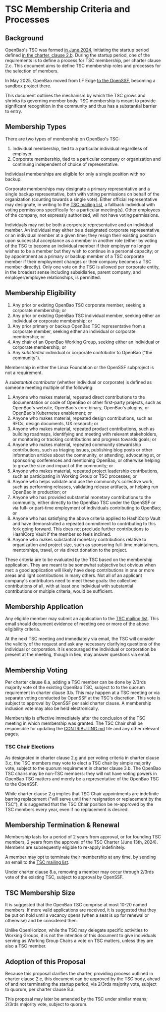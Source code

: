 # TSC Membership Criteria and Processes

## Background

OpenBao's TSC was formed [in June 2024](https://wiki.lfedge.org/display/OH/2024-06-13+OpenBao+TSC+Meeting), initiating the startup period defined [in the charter, clause 2.b](https://openbao.org/assets/OpenBao-Technical-Charter-Final-2024-05-08.pdf). During the startup period, one of the requirements is to define a process for TSC membership, per charter clause 2.c. This document aims to define TSC membership roles and processes for the selection of members.

In May 2025, OpenBao moved from LF Edge [to the OpenSSF](https://github.com/ossf/tac/pull/461), becoming a sandbox project there.

This document outlines the mechanism by which the TSC grows and shrinks its governing member body. TSC membership is meant to provide significant recognition in the community and thus has a substantial barrier to entry.

## Membership Types

There are two types of membership on OpenBao's TSC:

1. Individual membership, tied to a particular individual regardless of employer.
2. Corporate membership, tied to a particular company or organization and continuing independent of choice of representative.

Individual memberships are eligible for only a single position with no backup.

Corporate memberships may designate a primary representative and a single backup representative, both with voting permissions on behalf of the organization (counting towards a single vote). Either official representative may designate, in writing to the [TSC mailing list](https://lists.lfedge.org/g/openbao-tsc), a fallback individual with voting permissions specifically for a particular meeting(s). Other employees of the company, not expressly authorized, will not have voting permissions.

Individuals may not be both a corporate representative and an individual member. An individual may either be a designated corporate representative or an individual member at a given time; they resign their existing position upon successful acceptance as a member in another role (either by voting of the TSC to become an individual member if their employer no longer wishes to be a member but they wish to continue in a personal capacity; or by appointment as a primary or backup member of a TSC corporate member if their employment changes or their company becomes a TSC member directly). Only one vote on the TSC is allowed per corporate entity, in the broadest sense including subsidiaries, parent company, and employer/employee relationships, is permitted.

## Membership Eligibility

1. Any prior or existing OpenBao TSC corporate member, seeking a corporate membership; or
2. Any prior or existing OpenBao TSC individual member, seeking either an individual or corporate membership; or
3. Any prior primary or backup OpenBao TSC representative from a corporate member, seeking either an individual or corporate membership; or
4. Any chair of an OpenBao Working Group, seeking either an individual or corporate membership; or
5. Any _substantial_ individual or corporate _contributor_ to OpenBao ("the community").

Membership in either the Linux Foundation or the OpenSSF subproject is not a requirement.

A _substantial contributor_ (whether individual or corporate) is defined as someone meeting multiple of the following:

1. Anyone who makes material, repeated direct contributions to the documentation or code of OpenBao or other first-party projects, such as OpenBao's website, OpenBao's core binary, OpenBao's plugins, or OpenBao's Kubernetes enablement; or
2. Anyone who makes material, repeated design contributions, such as RFCs, design documents, UX research; or
3. Anyone who makes material, repeated product contributions, such as building roadmaps, identifying and meeting with relevant stakeholders, or monitoring or tracking contributions and progress towards goals; or
4. Anyone who makes material, repeated community stewardship contributions, such as triaging issues, publishing blog posts or other information articles about the community, or attending, advocating at, or sponsoring conferences and mentioning OpenBao, or otherwise helping to grow the size and impact of the community; or
5. Anyone who makes material, repeated project leadership contributions, such as participating in Working Group or TSC processes; or
6. Anyone who helps validate and use the community's collective work, such as performing releases, validating release artifacts, or helping run OpenBao in production; or
7. Anyone who has provided substantial monetary contributions to the community, either directly to the OpenBao TSC under the OpenSSF or via full- or part-time employment of individuals contributing to OpenBao; or
8. Anyone who has satisfying the above criteria applied to HashiCorp Vault and have demonstrated a repeated commitment to contributing to this fork going forward. This does not preclude further contributions to HashiCorp Vault if the member so feels inclined.
9. Anyone who makes substantial monetary contributions relative to organization and project size, such as sponsoring full-time maintainers, mentorships, travel, or via direct donation to the project.

These criteria are to be evaluated by the TSC based on the membership application. They are meant to be somewhat subjective but obvious when met: a good application will likely have deep contributions in one or more areas and light contributions in many others. Not all of an applicant company's contributors need to meet these goals: the collective contributions of all, with at least one individual with substantial contributions or multiple criteria, would be sufficient.

## Membership Application

Any eligible member may submit an application to the [TSC mailing list](https://lists.lfedge.org/g/openbao-tsc). This email should document evidence of meeting one or more of the above eligibility criteria.

At the next TSC meeting and immediately via email, the TSC will consider the validity of the request and ask any necessary clarifying questions of the individual or corporation. It is encouraged the individual or corporation be present at the meeting, though in lieu, may answer questions via email.

## Membership Voting

Per charter clause 8.a, adding a TSC member can be done by 2/3rds majority vote of the existing OpenBao TSC, subject to to the quorum requirement in charter clause 3.b. This may happen at a TSC meeting or via separate voting conducted by OpenSSF at the TSC's discretion. This vote is subject to approval by OpenSSF per said charter clause. A membership inclusion vote may also be held electronically.

Membership is effective immediately after the conclusion of the TSC meeting in which membership was granted. The TSC Chair shall be responsible for updating the [CONTRIBUTING.md](https://github.com/openbao/openbao/blob/main/CONTRIBUTING.md#technical-steering-committee-tsc-members) file and any other relevant pages.

### TSC Chair Elections

As designated in charter clause 2.g and per voting criteria in charter clause 3.c, the TSC members may vote to elect a TSC chair by simple majority vote, subject to the quorum requirement in charter clause 3.b. The OpenBao TSC chairs may be non-TSC members: they will not have voting powers in OpenBao TSC matters and merely be a representative of the OpenBao TSC to the OpenSSF.

While charter clause 2.g implies that TSC Chair appointments are indefinite barring replacement ("will serve until their resignation or replacement by the TSC"), it is suggested that the TSC Chair position be re-approved by the TSC members every year, even if no replacement is desired.

## Membership Termination & Renewal

Membership lasts for a period of 2 years from approval, or for founding TSC members, 2 years from the approval of the TSC Charter (June 13th, 2024). Members are subsequently eligible to re-apply indefinitely.

A member may opt to terminate their membership at any time, by sending an email to the [TSC mailing list](https://lists.lfedge.org/g/openbao-tsc).

Under charter clause 8.a, removing a member may occur through 2/3rds vote of the existing TSC, subject to approval by OpenSSF.

## TSC Membership Size

It is suggested that the OpenBao TSC comprise at most 10-20 named members. If more valid applications are received, it is suggested that they be put on hold until a vacancy opens (when a seat is up for renewal or otherwise) and be considered then.

Unlike OpenHorizon, while the TSC may delegate specific activities to Working Groups, it is not the intention of this document to give individuals serving as Working Group Chairs a vote on TSC matters, unless they are also a TSC member.

## Adoption of this Proposal

Because this proposal clarifies the charter, providing process outlined in charter clause 2.c, this document can be approved by the TSC body, ahead of and not terminating the startup period, via 2/3rds majority vote, subject to quorum, per charter clause 8.a.

This proposal may later be amended by the TSC under similar means; 2/3rds majority vote, subject to quorum.
